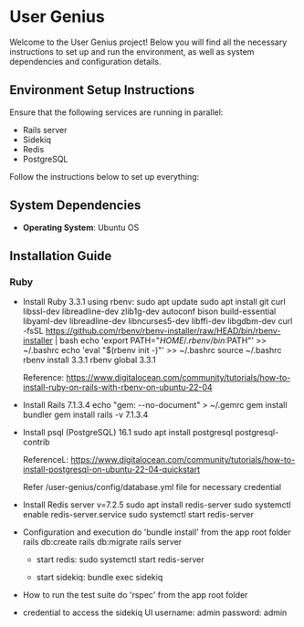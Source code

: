 # User Genius

Welcome to the User Genius project! Below you will find all the necessary instructions to set up and run the environment, as well as system dependencies and configuration details.

## Environment Setup Instructions

Ensure that the following services are running in parallel:
- Rails server
- Sidekiq
- Redis
- PostgreSQL

Follow the instructions below to set up everything:

## System Dependencies

- **Operating System**: Ubuntu OS

## Installation Guide

### Ruby

* Install Ruby 3.3.1 using rbenv:
    sudo apt update
    sudo apt install git curl libssl-dev libreadline-dev zlib1g-dev autoconf bison build-essential libyaml-dev libreadline-dev libncurses5-dev libffi-dev libgdbm-dev
    curl -fsSL https://github.com/rbenv/rbenv-installer/raw/HEAD/bin/rbenv-installer | bash
    echo 'export PATH="$HOME/.rbenv/bin:$PATH"' >> ~/.bashrc
    echo 'eval "$(rbenv init -)"' >> ~/.bashrc
    source ~/.bashrc
    rbenv install 3.3.1
    rbenv global 3.3.1

    Reference: https://www.digitalocean.com/community/tutorials/how-to-install-ruby-on-rails-with-rbenv-on-ubuntu-22-04

* Install Rails 7.1.3.4
    echo "gem: --no-document" > ~/.gemrc
    gem install bundler
    gem install rails -v 7.1.3.4

* Install psql (PostgreSQL) 16.1
    sudo apt install postgresql postgresql-contrib

    ReferenceL: https://www.digitalocean.com/community/tutorials/how-to-install-postgresql-on-ubuntu-22-04-quickstart

    Refer /user-genius/config/database.yml file for necessary credential

* Install Redis server v=7.2.5
    sudo apt install redis-server
    sudo systemctl enable redis-server.service
    sudo systemctl start redis-server

* Configuration and execution
    do 'bundle install' from the app root folder
    rails db:create
    rails db:migrate
    rails server

    * start redis:
    sudo systemctl start redis-server

    * start sidekiq:
    bundle exec sidekiq

* How to run the test suite
    do 'rspec' from the app root folder

* credential to access the sidekiq UI
    username: admin
    password: admin